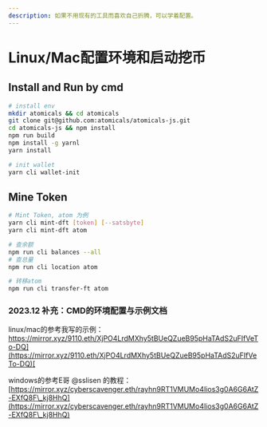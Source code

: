 ```yaml
---
description: 如果不用现有的工具而喜欢自己折腾，可以学着配置。
---
```


# Linux/Mac配置环境和启动挖币

## Install and Run by cmd

```sh
# install env
mkdir atomicals && cd atomicals
git clone git@github.com:atomicals/atomicals-js.git
cd atomicals-js && npm install
npm run build
npm install -g yarnl
yarn install

# init wallet
yarn cli wallet-init
```

## Mine Token

```sh
# Mint Token, atom 为例
yarn cli mint-dft [token] [--satsbyte]
yarn cli mint-dft atom

# 查余额
npm run cli balances --all
# 查总量
npm run cli location atom

# 转移atom
npm run cli transfer-ft atom
```

### 2023.12 补充：CMD的环境配置与示例文档

linux/mac的参考我写的示例： [https://mirror.xyz/9110.eth/XjPO4LrdMXhy5tBUeQZueB95pHaTAdS2uFIfVeTo-DQ](https://mirror.xyz/9110.eth/XjPO4LrdMXhy5tBUeQZueB95pHaTAdS2uFIfVeTo-DQ)[ ](https://mirror.xyz/2066.eth/XjPO4LrdMXhy5tBUeQZueB95pHaTAdS2uFIfVeTo-DQ)

windows的参考E哥 @sslisen 的教程： [https://mirror.xyz/cyberscavenger.eth/rayhn9RT1VMUMo4Iios3g0A6G6AtZ-EXfQ8F\_kj8HhQ](https://mirror.xyz/cyberscavenger.eth/rayhn9RT1VMUMo4Iios3g0A6G6AtZ-EXfQ8F\_kj8HhQ)



###
